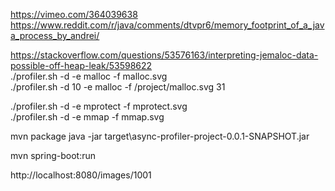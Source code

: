 https://vimeo.com/364039638
https://www.reddit.com/r/java/comments/dtvpr6/memory_footprint_of_a_java_process_by_andrei/

https://stackoverflow.com/questions/53576163/interpreting-jemaloc-data-possible-off-heap-leak/53598622  
./profiler.sh -d <duration> -e malloc -f malloc.svg <pid>  
./profiler.sh -d 10 -e malloc -f /project/malloc.svg 31  

./profiler.sh -d <duration> -e mprotect -f mprotect.svg <pid>  
./profiler.sh -d <duration> -e mmap -f mmap.svg <pid>

mvn package
java -jar target\async-profiler-project-0.0.1-SNAPSHOT.jar

mvn spring-boot:run

http://localhost:8080/images/1001
